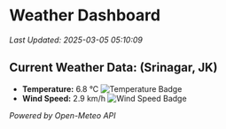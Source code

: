 
# Weather Dashboard

_Last Updated: 2025-03-05 05:10:09_

## Current Weather Data: (Srinagar, JK)
- **Temperature:** 6.8 °C ![Temperature Badge](https://img.shields.io/badge/Temperature-Low%20Temp-blue)
- **Wind Speed:** 2.9 km/h ![Wind Speed Badge](https://img.shields.io/badge/Wind%20Speed-Light%20Wind-blue)

*Powered by Open-Meteo API*
